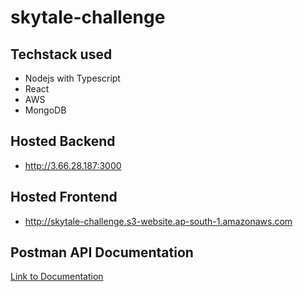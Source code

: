 # skytale-challenge

## Techstack used

- Nodejs with Typescript
- React
- AWS
- MongoDB  

## Hosted Backend
- http://3.66.28.187:3000

## Hosted Frontend
- http://skytale-challenge.s3-website.ap-south-1.amazonaws.com

## Postman API Documentation
[Link to Documentation](https://documenter.getpostman.com/view/5214074/UVR5q8ur)

